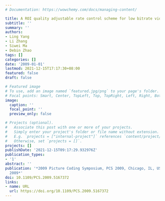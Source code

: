 ```yaml
---
# Documentation: https://wowchemy.com/docs/managing-content/

title: A ROI quality adjustable rate control scheme for low bitrate video coding
subtitle: ''
summary: ''
authors:
- Ling Yang
- Li Zhang
- Siwei Ma
- Debin Zhao
tags: []
categories: []
date: '2009-01-01'
lastmod: 2021-12-15T17:17:30+08:00
featured: false
draft: false

# Featured image
# To use, add an image named `featured.jpg/png` to your page's folder.
# Focal points: Smart, Center, TopLeft, Top, TopRight, Left, Right, BottomLeft, Bottom, BottomRight.
image:
  caption: ''
  focal_point: ''
  preview_only: false

# Projects (optional).
#   Associate this post with one or more of your projects.
#   Simply enter your project's folder or file name without extension.
#   E.g. `projects = ["internal-project"]` references `content/project/deep-learning/index.md`.
#   Otherwise, set `projects = []`.
projects: []
publishDate: '2021-12-15T09:17:29.932976Z'
publication_types:
- '1'
abstract: ''
publication: '*2009 Picture Coding Symposium, PCS 2009, Chicago, IL, USA, May 6-8,
  2009*'
doi: 10.1109/PCS.2009.5167372
links:
- name: URL
  url: https://doi.org/10.1109/PCS.2009.5167372
---
```

